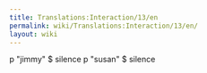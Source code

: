 ```yaml
---
title: Translations:Interaction/13/en
permalink: wiki/Translations:Interaction/13/en/
layout: wiki
---
```


p "jimmy" $ silence p "susan" $ silence

</syntaxhighlight>
